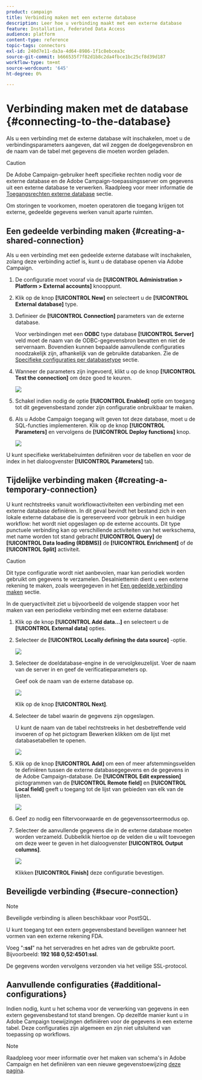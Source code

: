 ```yaml
---
product: campaign
title: Verbinding maken met een externe database
description: Leer hoe u verbinding maakt met een externe database
feature: Installation, Federated Data Access
audience: platform
content-type: reference
topic-tags: connectors
exl-id: 240d7e11-da3a-4d64-8986-1f1c8ebcea3c
source-git-commit: b666535f7f82d1b8c2da4fbce1bc25cf8d39d187
workflow-type: tm+mt
source-wordcount: '645'
ht-degree: 0%

---
```


# Verbinding maken met de database {#connecting-to-the-database}



Als u een verbinding met de externe database wilt inschakelen, moet u de verbindingsparameters aangeven, dat wil zeggen de doelgegevensbron en de naam van de tabel met gegevens die moeten worden geladen.

>[!CAUTION]
>
>De Adobe Campaign-gebruiker heeft specifieke rechten nodig voor de externe database en de Adobe Campaign-toepassingsserver om gegevens uit een externe database te verwerken. Raadpleeg voor meer informatie de [Toegangsrechten externe database](../../installation/using/remote-database-access-rights.md) sectie.
>
>Om storingen te voorkomen, moeten operatoren die toegang krijgen tot externe, gedeelde gegevens werken vanuit aparte ruimten.

## Een gedeelde verbinding maken {#creating-a-shared-connection}

Als u een verbinding met een gedeelde externe database wilt inschakelen, zolang deze verbinding actief is, kunt u de database openen via Adobe Campaign.

1. De configuratie moet vooraf via de **[!UICONTROL Administration > Platform > External accounts]** knooppunt.
1. Klik op de knop **[!UICONTROL New]** en selecteert u de **[!UICONTROL External database]** type.
1. Definieer de **[!UICONTROL Connection]** parameters van de externe database.

   Voor verbindingen met een **ODBC** type database **[!UICONTROL Server]** veld moet de naam van de ODBC-gegevensbron bevatten en niet de servernaam. Bovendien kunnen bepaalde aanvullende configuraties noodzakelijk zijn, afhankelijk van de gebruikte databanken. Zie de [Specifieke configuraties per databasetype](../../installation/using/configure-fda.md) sectie.

1. Wanneer de parameters zijn ingevoerd, klikt u op de knop **[!UICONTROL Test the connection]** om deze goed te keuren.

   ![](assets/wf-external-account-create.png)

1. Schakel indien nodig de optie **[!UICONTROL Enabled]** optie om toegang tot dit gegevensbestand zonder zijn configuratie onbruikbaar te maken.
1. Als u Adobe Campaign toegang wilt geven tot deze database, moet u de SQL-functies implementeren. Klik op de knop **[!UICONTROL Parameters]** en vervolgens de **[!UICONTROL Deploy functions]** knop.

   ![](assets/wf-external-account-functions.png)

U kunt specifieke werktabelruimten definiëren voor de tabellen en voor de index in het dialoogvenster **[!UICONTROL Parameters]** tab.

## Tijdelijke verbinding maken {#creating-a-temporary-connection}

U kunt rechtstreeks vanuit workflowactiviteiten een verbinding met een externe database definiëren. In dit geval bevindt het bestand zich in een lokale externe database die is gereserveerd voor gebruik in een huidige workflow: het wordt niet opgeslagen op de externe accounts. Dit type punctuele verbinding kan op verschillende activiteiten van het werkschema, met name worden tot stand gebracht **[!UICONTROL Query]** de **[!UICONTROL Data loading (RDBMS)]** de **[!UICONTROL Enrichment]** of de **[!UICONTROL Split]** activiteit.

>[!CAUTION]
>
>Dit type configuratie wordt niet aanbevolen, maar kan periodiek worden gebruikt om gegevens te verzamelen. Desalniettemin dient u een externe rekening te maken, zoals weergegeven in het [Een gedeelde verbinding maken](#creating-a-shared-connection) sectie.

In de queryactiviteit ziet u bijvoorbeeld de volgende stappen voor het maken van een periodieke verbinding met een externe database:

1. Klik op de knop **[!UICONTROL Add data...]** en selecteert u de **[!UICONTROL External data]** opties.
1. Selecteer de **[!UICONTROL Locally defining the data source]** -optie.

   ![](assets/wf_add_data_local_external_data.png)

1. Selecteer de doeldatabase-engine in de vervolgkeuzelijst. Voer de naam van de server in en geef de verificatieparameters op.

   Geef ook de naam van de externe database op.

   ![](assets/wf_add_data_local_external_data_param.png)

   Klik op de knop **[!UICONTROL Next]**.

1. Selecteer de tabel waarin de gegevens zijn opgeslagen.

   U kunt de naam van de tabel rechtstreeks in het desbetreffende veld invoeren of op het pictogram Bewerken klikken om de lijst met databasetabellen te openen.

   ![](assets/wf_add_data_local_external_data_select_table.png)

1. Klik op de knop **[!UICONTROL Add]** om een of meer afstemmingsvelden te definiëren tussen de externe databasegegevens en de gegevens in de Adobe Campaign-database. De **[!UICONTROL Edit expression]** pictogrammen van de **[!UICONTROL Remote field]** en **[!UICONTROL Local field]** geeft u toegang tot de lijst van gebieden van elk van de lijsten.

   ![](assets/wf_add_data_local_external_data_join.png)

1. Geef zo nodig een filtervoorwaarde en de gegevenssorteermodus op.
1. Selecteer de aanvullende gegevens die in de externe database moeten worden verzameld. Dubbelklik hiertoe op de velden die u wilt toevoegen om deze weer te geven in het dialoogvenster **[!UICONTROL Output columns]**.

   ![](assets/wf_add_data_local_external_data_select.png)

   Klikken **[!UICONTROL Finish]** deze configuratie bevestigen.

## Beveiligde verbinding {#secure-connection}

>[!NOTE]
>
>Beveiligde verbinding is alleen beschikbaar voor PostSQL.

U kunt toegang tot een extern gegevensbestand beveiligen wanneer het vormen van een externe rekening FDA.

Voeg &quot;**:ssl**&quot; na het serveradres en het adres van de gebruikte poort. Bijvoorbeeld: **192 168 0,52:4501:ssl**.

De gegevens worden vervolgens verzonden via het veilige SSL-protocol.

## Aanvullende configuraties {#additional-configurations}

Indien nodig, kunt u het schema voor de verwerking van gegevens in een extern gegevensbestand tot stand brengen. Op dezelfde manier kunt u in Adobe Campaign toewijzingen definiëren voor de gegevens in een externe tabel. Deze configuraties zijn algemeen en zijn niet uitsluitend van toepassing op workflows.

>[!NOTE]
>
>Raadpleeg voor meer informatie over het maken van schema&#39;s in Adobe Campaign en het definiëren van een nieuwe gegevenstoewijzing [deze pagina](../../configuration/using/about-schema-edition.md).
